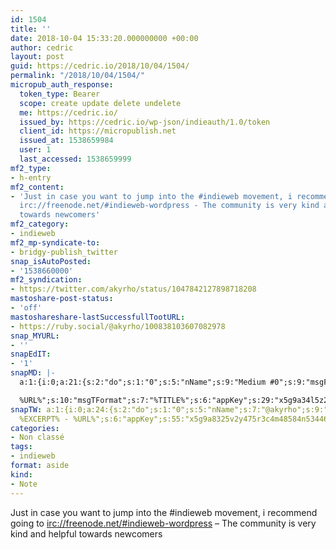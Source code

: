 ```yaml
---
id: 1504
title: ''
date: 2018-10-04 15:33:20.000000000 +00:00
author: cedric
layout: post
guid: https://cedric.io/2018/10/04/1504/
permalink: "/2018/10/04/1504/"
micropub_auth_response:
  token_type: Bearer
  scope: create update delete undelete
  me: https://cedric.io/
  issued_by: https://cedric.io/wp-json/indieauth/1.0/token
  client_id: https://micropublish.net
  issued_at: 1538659984
  user: 1
  last_accessed: 1538659999
mf2_type:
- h-entry
mf2_content:
- 'Just in case you want to jump into the #indieweb movement, i recommend going to
  irc://freenode.net/#indieweb-wordpress - The community is very kind and helpful
  towards newcomers'
mf2_category:
- indieweb
mf2_mp-syndicate-to:
- bridgy-publish_twitter
snap_isAutoPosted:
- '1538660000'
mf2_syndication:
- https://twitter.com/akyrho/status/1047842127898718208
mastoshare-post-status:
- 'off'
mastoshareshare-lastSuccessfullTootURL:
- https://ruby.social/@akyrho/100838103607082978
snap_MYURL:
- ''
snapEdIT:
- '1'
snapMD: |-
  a:1:{i:0;a:21:{s:2:"do";s:1:"0";s:5:"nName";s:9:"Medium #0";s:9:"msgFormat";s:19:"%FULLTEXT%

  %URL%";s:10:"msgTFormat";s:7:"%TITLE%";s:6:"appKey";s:29:"x5g9a34l5z294i5y2q284e4g54454";s:6:"appSec";s:85:"d3h0a44e4s2b4i5u2r234m5f5b4v2l5q2a444h574347464a454x2w20374447494c484b4w2c464f5u2d4z2";s:8:"inclTags";s:1:"1";s:7:"fltrsOn";i:0;s:5:"fltrs";a:0:{}s:7:"proxyOn";i:0;s:7:"useSURL";i:0;s:1:"v";i:350;s:4:"publ";s:1:"0";s:11:"accessToken";s:65:"2353413aa5437433e5648ccf74a16119308317c52d1a24d8ed99f26add037528a";s:12:"appAppUserID";s:65:"104b21fd8da79171a6e7bf800d03b4b761204f242935e05d2d86850a6b1635f77";s:14:"appAppUserName";s:26:"Cédric Bousmanne (akyrho)";s:13:"appAppUserURL";s:26:"https://medium.com/@akyrho";s:7:"pubList";a:0:{}s:9:"isAutoURL";s:1:"A";s:8:"urlToUse";s:0:"";s:4:"doMD";i:0;}}"
snapTW: a:1:{i:0;a:24:{s:2:"do";s:1:"0";s:5:"nName";s:7:"@akyrho";s:9:"msgFormat";s:26:"%TITLE%.
  %EXCERPT% - %URL%";s:6:"appKey";s:55:"x5g9a8325v2y475r3c4m48584n53446p423r3r5u3e356j5j3k4r2p3";s:6:"appSec";s:105:"d3h0a94o46415u594v3q5l5n5l4r4x474x4j484o473u4i5w2m4k494z2k344n306n5r3l5v2s554p4n3p3k45495c3z4v4d3m3u5w525";s:7:"fltrsOn";i:0;s:5:"fltrs";a:0:{}s:7:"proxyOn";i:0;s:7:"useSURL";i:0;s:1:"v";i:350;s:5:"twURL";s:25:"http://twitter.com/akyrho";s:11:"accessToken";s:50:"6678782-Eyg60SCeh7762DEIsYtTPD5GVeOuSN8ATMdF2Lpppe";s:14:"accessTokenSec";s:45:"PgGDCbcYLJnR5esZjY9ID72A33mUNCYnQwaQTBsojSJNa";s:5:"tw140";i:0;s:10:"riComments";s:1:"1";s:11:"riCommentsM";s:1:"1";s:12:"riCommentsAA";s:1:"1";s:8:"attchImg";s:1:"1";s:9:"wpImgSize";s:4:"full";s:9:"isAutoImg";s:1:"A";s:8:"imgToUse";s:0:"";s:9:"isAutoURL";s:1:"A";s:8:"urlToUse";s:0:"";s:4:"doTW";i:0;}}
categories:
- Non classé
tags:
- indieweb
format: aside
kind:
- Note
---
```

Just in case you want to jump into the #indieweb movement, i recommend going to <irc://freenode.net/#indieweb-wordpress> &#8211; The community is very kind and helpful towards newcomers